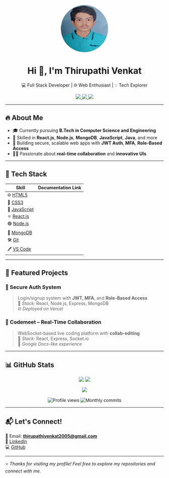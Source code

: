 <p align="center">
  <img src="profile.jpeg" width="150" height="150" style="border-radius: 50%;" alt="Venkat Thirupathi's photo"/>
</p>

<h1 align="center">Hi 👋, I'm Thirupathi Venkat</h1>

<p align="center">
  💻 Full Stack Developer | 🌐 Web Enthusiast | 💡 Tech Explorer
</p>

<p align="center">
  <a href="https://www.linkedin.com/in/thirupathi-venkat-8900102a6/">
    <img src="https://img.shields.io/badge/-LinkedIn-blue?style=flat-square&logo=linkedin&logoColor=white" />
  </a>
  <a href="mailto:thirupathivenkat2005@gmail.com">
    <img src="https://img.shields.io/badge/-Gmail-D14836?style=flat-square&logo=gmail&logoColor=white" />
  </a>
  <a href="https://github.com/venkatthirupathi">
    <img src="https://img.shields.io/github/followers/venkatthirupathi?label=Follow&style=flat-square" />
  </a>
</p>

---

## 🔥 About Me

- 🎓 Currently pursuing **B.Tech in Computer Science and Engineering**
- 🧠 Skilled in **React.js**, **Node.js**, **MongoDB**, **JavaScript**, **Java**, and more
- 🔐 Building secure, scalable web apps with **JWT Auth**, **MFA**, **Role-Based Access**
- 👨‍💻 Passionate about **real-time collaboration** and **innovative UIs**

---

## 🚀 Tech Stack

| Skill         | Documentation Link |
|---------------|--------------------|
| 🌐 [HTML5](https://developer.mozilla.org/en-US/docs/Web/HTML) |
| 🎨 [CSS3](https://developer.mozilla.org/en-US/docs/Web/CSS) |
| 📜 [JavaScript](https://developer.mozilla.org/en-US/docs/Web/JavaScript) |
| ⚛️ [React.js](https://react.dev/learn) |
| 🟢 [Node.js](https://nodejs.org/en/docs) |
| 🍃 [MongoDB](https://www.mongodb.com/docs/) |
| 🛠️ [Git](https://git-scm.com/doc) |
| 🖊️ [VS Code](https://code.visualstudio.com/docs) |

---

## 📂 Featured Projects

### 🔐 Secure Auth System
> Login/signup system with **JWT, MFA**, and **Role-Based Access**  
🔧 *Stack:* React, Node.js, Express, MongoDB  
🌐 *Deployed on Vercel*

### 👥 Codemeet – Real-Time Collaboration
> WebSocket-based live coding platform with **collab-editing**  
🔧 *Stack:* React, Express, Socket.io  
🧪 *Google Docs-like experience*

---

## 📊 GitHub Stats

<p align="center">
  <img src="https://github-readme-stats.vercel.app/api?username=venkatthirupathi&show_icons=true&theme=tokyonight" width="48%" />
  <img src="https://github-readme-stats.vercel.app/api/top-langs/?username=venkatthirupathi&layout=compact&theme=tokyonight" width="48%" />
</p>

<p align="center">
  <img src="https://github-readme-streak-stats.herokuapp.com?user=venkatthirupathi&theme=tokyonight&hide_border=true" />
</p>

<p align="center">
  <img src="https://komarev.com/ghpvc/?username=venkatthirupathi&style=flat-square&color=blue" alt="Profile views" />
  <img src="https://badges.pufler.dev/commits/monthly/venkatthirupathi" alt="Monthly commits" />
</p>

---

## 📬 Let's Connect!

📧 Email: **thirupathivenkat2005@gmail.com**  
🔗 [LinkedIn](https://www.linkedin.com/in/thirupathi-venkat-8900102a6/)  
💻 [GitHub](https://github.com/venkatthirupathi)

---

⭐ *Thanks for visiting my profile! Feel free to explore my repositories and connect with me.*
